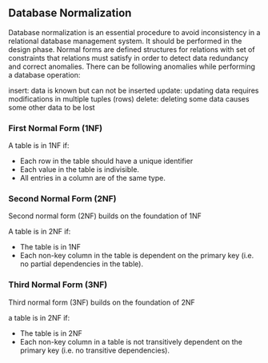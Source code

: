 ## Database Normalization
Database normalization is an essential procedure to avoid inconsistency in a relational database management system. It should be performed in the design phase. 
Normal forms are defined structures for relations with set of constraints that relations must satisfy in order to detect data redundancy and correct anomalies. 
There can be following anomalies while performing a database operation:

insert: data is known but can not be inserted
update: updating data requires modifications in multiple tuples (rows)
delete: deleting some data causes some other data to be lost

### First Normal Form (1NF)

A table is in 1NF if: 
- Each row in the table should have a unique identifier
- Each value in the table is indivisible.
- All entries in a column are of the same type.

### Second Normal Form (2NF)

Second normal form (2NF) builds on the foundation of 1NF 

A table is in 2NF if:
- The table is in 1NF
- Each non-key column in the table is dependent on the primary key (i.e. no partial dependencies in the table).

### Third Normal Form (3NF)
Third normal form (3NF) builds on the foundation of 2NF 

a table is in 2NF if: 
- The table is in 2NF
- Each non-key column in a table is not transitively dependent on the primary key (i.e. no transitive dependencies). 

